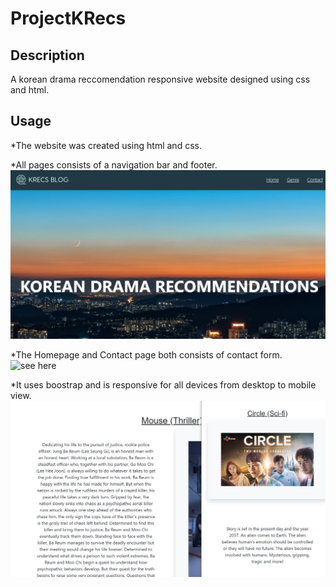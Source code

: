 # ProjectKRecs

## Description
A korean drama reccomendation responsive website designed using css and html. 



## Usage
*The website was created using html and css.

*All pages consists of a navigation bar and footer. 
![see here](assets/homepage.png)

*The Homepage and Contact page both consists of contact form.
![see here](assets/assets/contactform.png)

*It uses boostrap and is responsive for all devices from desktop to mobile view.
![see here](assets/responsive.png)


